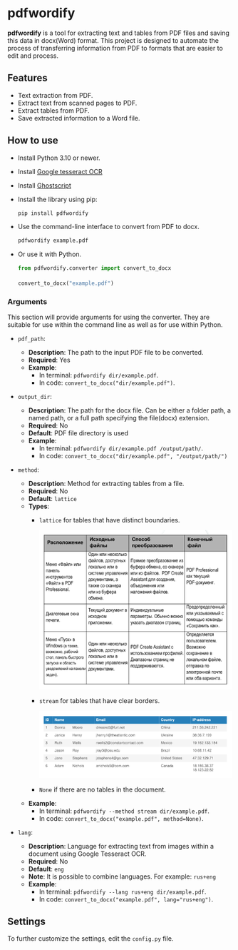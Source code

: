 # pdfwordify

**pdfwordify** is a tool for extracting text and tables from PDF files and saving this data in docx(Word) format. This project is designed to automate the process of transferring information from PDF to formats that are easier to edit and process.

## Features

- Text extraction from PDF.
- Extract text from scanned pages to PDF.
- Extract tables from PDF.
- Save extracted information to a Word file.


## How to use

- Install Python 3.10 or newer.

- Install [Google tesseract OCR](https://github.com/tesseract-ocr/tesseract)

- Install [Ghostscript](https://www.ghostscript.com/)

- Install the library using pip:
   ```bash
   pip install pdfwordify
   ```

- Use the command-line interface to convert from PDF to docx.
   ```bash
   pdfwordify example.pdf
   ```

- Or use it with Python.
   ```python
   from pdfwordify.converter import convert_to_docx

   convert_to_docx("example.pdf")
   ```

### Arguments

This section will provide arguments for using the converter. They are suitable for use within the command line as well as for use within Python.

- `pdf_path`: 
  - **Description**: The path to the input PDF file to be converted.
  - **Required**: Yes
   - **Example**: 
      - In terminal: `pdfwordify dir/example.pdf`.
      - In code: `convert_to_docx("dir/example.pdf")`.

- `output_dir`:
  - **Description**: The path for the docx file. Can be either a folder path, a named path, or a full path specifying the file(docx) extension.
  - **Required**: No
  - **Default**: PDF file directory is used
   - **Example**: 
      - In terminal: `pdfwordify dir/example.pdf /output/path/`.
      - In code: `convert_to_docx("dir/example.pdf", "/output/path/")`

- `method`:
   - **Description**: Method for extracting tables from a file.
   - **Required**: No
   - **Default**: `lattice`
   - **Types**:
      - `lattice` for tables that have distinct boundaries. 

         <img src="docs/images/lattice_example_table.png" alt="Table with clear boundaries" width="500">

      - `stream` for tables that have clear borders. 

         <img src="docs/images/stream_example_table.png" alt="Table with no borders" width="500">

      - `None` if there are no tables in the document.
   - **Example**: 
      - In terminal: `pdfwordify --method stream dir/example.pdf`.
      - In code: `convert_to_docx("example.pdf", method=None)`.

- `lang`:
   - **Description**: Language for extracting text from images within a document using Google Tesseract OCR.
   - **Required**: No
   - **Default**: `eng`
   - **Note**: It is possible to combine languages. For example: `rus+eng`
   - **Example**: 
      - In terminal: `pdfwordify --lang rus+eng dir/example.pdf`.
      - In code: `convert_to_docx("example.pdf", lang="rus+eng")`.

## Settings

To further customize the settings, edit the `config.py` file.
